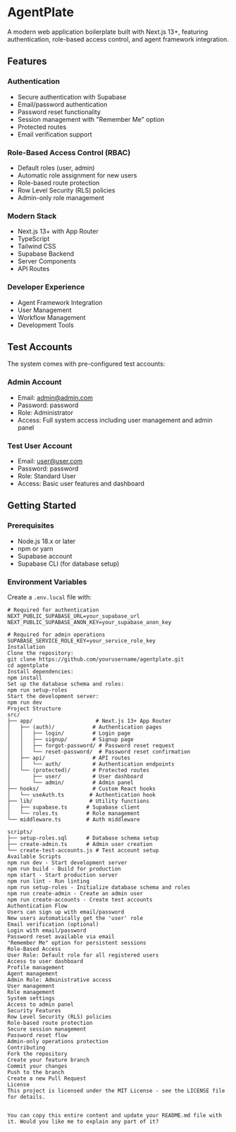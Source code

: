 # AgentPlate

A modern web application boilerplate built with Next.js 13+, featuring authentication, role-based access control, and agent framework integration.

## Features

### Authentication
- Secure authentication with Supabase
- Email/password authentication
- Password reset functionality
- Session management with "Remember Me" option
- Protected routes
- Email verification support

### Role-Based Access Control (RBAC)
- Default roles (user, admin)
- Automatic role assignment for new users
- Role-based route protection
- Row Level Security (RLS) policies
- Admin-only role management

### Modern Stack
- Next.js 13+ with App Router
- TypeScript
- Tailwind CSS
- Supabase Backend
- Server Components
- API Routes

### Developer Experience
- Agent Framework Integration
- User Management
- Workflow Management
- Development Tools

## Test Accounts

The system comes with pre-configured test accounts:

### Admin Account
- Email: admin@admin.com
- Password: password
- Role: Administrator
- Access: Full system access including user management and admin panel

### Test User Account
- Email: user@user.com
- Password: password
- Role: Standard User
- Access: Basic user features and dashboard

## Getting Started

### Prerequisites
- Node.js 18.x or later
- npm or yarn
- Supabase account
- Supabase CLI (for database setup)

### Environment Variables
Create a `.env.local` file with:

```env
# Required for authentication
NEXT_PUBLIC_SUPABASE_URL=your_supabase_url
NEXT_PUBLIC_SUPABASE_ANON_KEY=your_supabase_anon_key

# Required for admin operations
SUPABASE_SERVICE_ROLE_KEY=your_service_role_key
Installation
Clone the repository:
git clone https://github.com/yourusername/agentplate.git
cd agentplate
Install dependencies:
npm install
Set up the database schema and roles:
npm run setup-roles
Start the development server:
npm run dev
Project Structure
src/
├── app/                    # Next.js 13+ App Router
│   ├── (auth)/            # Authentication pages
│   │   ├── login/         # Login page
│   │   ├── signup/        # Signup page
│   │   ├── forgot-password/ # Password reset request
│   │   └── reset-password/  # Password reset confirmation
│   ├── api/               # API routes
│   │   └── auth/          # Authentication endpoints
│   └── (protected)/       # Protected routes
│       ├── user/          # User dashboard
│       └── admin/         # Admin panel
├── hooks/                 # Custom React hooks
│   └── useAuth.ts        # Authentication hook
├── lib/                  # Utility functions
│   ├── supabase.ts      # Supabase client
│   └── roles.ts         # Role management
└── middleware.ts        # Auth middleware

scripts/
├── setup-roles.sql      # Database schema setup
├── create-admin.ts      # Admin user creation
└── create-test-accounts.js # Test account setup
Available Scripts
npm run dev - Start development server
npm run build - Build for production
npm start - Start production server
npm run lint - Run linting
npm run setup-roles - Initialize database schema and roles
npm run create-admin - Create an admin user
npm run create-accounts - Create test accounts
Authentication Flow
Users can sign up with email/password
New users automatically get the 'user' role
Email verification (optional)
Login with email/password
Password reset available via email
"Remember Me" option for persistent sessions
Role-Based Access
User Role: Default role for all registered users
Access to user dashboard
Profile management
Agent management
Admin Role: Administrative access
User management
Role management
System settings
Access to admin panel
Security Features
Row Level Security (RLS) policies
Role-based route protection
Secure session management
Password reset flow
Admin-only operations protection
Contributing
Fork the repository
Create your feature branch
Commit your changes
Push to the branch
Create a new Pull Request
License
This project is licensed under the MIT License - see the LICENSE file for details.


You can copy this entire content and update your README.md file with it. Would you like me to explain any part of it?
